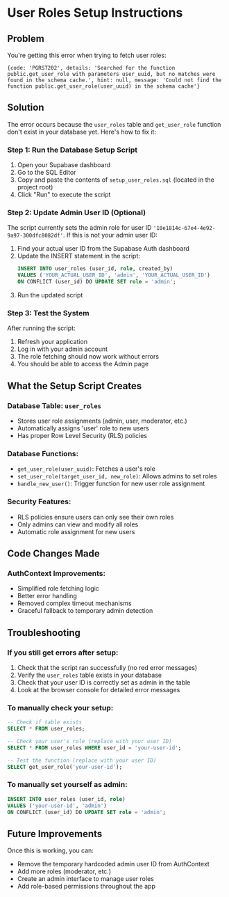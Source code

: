 # User Roles Setup Instructions

## Problem
You're getting this error when trying to fetch user roles:
```
{code: 'PGRST202', details: 'Searched for the function public.get_user_role with parameters user_uuid, but no matches were found in the schema cache.', hint: null, message: 'Could not find the function public.get_user_role(user_uuid) in the schema cache'}
```

## Solution
The error occurs because the `user_roles` table and `get_user_role` function don't exist in your database yet. Here's how to fix it:

### Step 1: Run the Database Setup Script

1. Open your Supabase dashboard
2. Go to the SQL Editor
3. Copy and paste the contents of `setup_user_roles.sql` (located in the project root)
4. Click "Run" to execute the script

### Step 2: Update Admin User ID (Optional)

The script currently sets the admin role for user ID `'18e1814c-67e4-4e92-9a97-300dfc8082df'`. If this is not your admin user ID:

1. Find your actual user ID from the Supabase Auth dashboard
2. Update the INSERT statement in the script:
   ```sql
   INSERT INTO user_roles (user_id, role, created_by) 
   VALUES ('YOUR_ACTUAL_USER_ID', 'admin', 'YOUR_ACTUAL_USER_ID')
   ON CONFLICT (user_id) DO UPDATE SET role = 'admin';
   ```
3. Run the updated script

### Step 3: Test the System

After running the script:

1. Refresh your application
2. Log in with your admin account
3. The role fetching should now work without errors
4. You should be able to access the Admin page

## What the Setup Script Creates

### Database Table: `user_roles`
- Stores user role assignments (admin, user, moderator, etc.)
- Automatically assigns 'user' role to new users
- Has proper Row Level Security (RLS) policies

### Database Functions:
- `get_user_role(user_uuid)`: Fetches a user's role
- `set_user_role(target_user_id, new_role)`: Allows admins to set roles
- `handle_new_user()`: Trigger function for new user role assignment

### Security Features:
- RLS policies ensure users can only see their own roles
- Only admins can view and modify all roles
- Automatic role assignment for new users

## Code Changes Made

### AuthContext Improvements:
- Simplified role fetching logic
- Better error handling
- Removed complex timeout mechanisms
- Graceful fallback to temporary admin detection

## Troubleshooting

### If you still get errors after setup:
1. Check that the script ran successfully (no red error messages)
2. Verify the `user_roles` table exists in your database
3. Check that your user ID is correctly set as admin in the table
4. Look at the browser console for detailed error messages

### To manually check your setup:
```sql
-- Check if table exists
SELECT * FROM user_roles;

-- Check your user's role (replace with your user ID)
SELECT * FROM user_roles WHERE user_id = 'your-user-id';

-- Test the function (replace with your user ID)
SELECT get_user_role('your-user-id');
```

### To manually set yourself as admin:
```sql
INSERT INTO user_roles (user_id, role) 
VALUES ('your-user-id', 'admin')
ON CONFLICT (user_id) DO UPDATE SET role = 'admin';
```

## Future Improvements

Once this is working, you can:
- Remove the temporary hardcoded admin user ID from AuthContext
- Add more roles (moderator, etc.)
- Create an admin interface to manage user roles
- Add role-based permissions throughout the app


